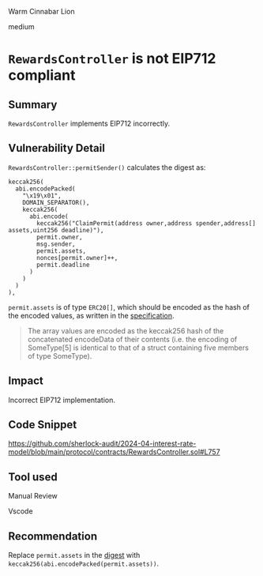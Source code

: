 Warm Cinnabar Lion

medium

# `RewardsController` is not EIP712 compliant

## Summary

`RewardsController` implements EIP712 incorrectly.

## Vulnerability Detail

`RewardsController::permitSender()` calculates the digest as:
```solidity
keccak256(
  abi.encodePacked(
    "\x19\x01",
    DOMAIN_SEPARATOR(),
    keccak256(
      abi.encode(
        keccak256("ClaimPermit(address owner,address spender,address[] assets,uint256 deadline)"),
        permit.owner,
        msg.sender,
        permit.assets,
        nonces[permit.owner]++,
        permit.deadline
      )
    )
  )
),
```
`permit.assets` is of type `ERC20[]`, which should be encoded as the hash of the encoded values, as written in the [specification](https://eips.ethereum.org/EIPS/eip-712#definition-of-encodedata).
> The array values are encoded as the keccak256 hash of the concatenated encodeData of their contents (i.e. the encoding of SomeType[5] is identical to that of a struct containing five members of type SomeType).

## Impact

Incorrect EIP712 implementation.

## Code Snippet

https://github.com/sherlock-audit/2024-04-interest-rate-model/blob/main/protocol/contracts/RewardsController.sol#L757

## Tool used

Manual Review

Vscode

## Recommendation

Replace `permit.assets` in the [digest](https://github.com/sherlock-audit/2024-04-interest-rate-model/blob/main/protocol/contracts/RewardsController.sol#L757) with `keccak256(abi.encodePacked(permit.assets))`.